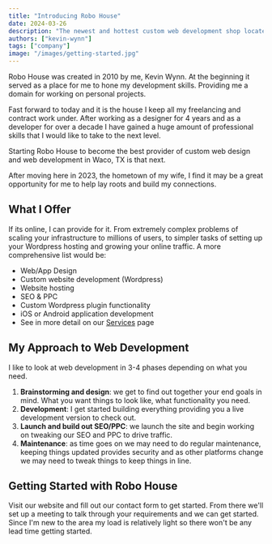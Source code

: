 ```yaml
---
title: "Introducing Robo House"
date: 2024-03-26
description: "The newest and hottest custom web development shop located in Waco, TX"
authors: ["kevin-wynn"]
tags: ["company"]
image: "/images/getting-started.jpg"
---
```


Robo House was created in 2010 by me, Kevin Wynn. At the beginning it served as a place for me to hone my development skills. Providing me a domain for working on personal projects.

Fast forward to today and it is the house I keep all my freelancing and contract work under. After working as a designer for 4 years and as a developer for over a decade I have gained a huge amount of professional skills that I would like to take to the next level.

Starting Robo House to become the best provider of custom web design and web development in Waco, TX is that next.

After moving here in 2023, the hometown of my wife, I find it may be a great opportunity for me to help lay roots and build my connections.

## What I Offer

If its online, I can provide for it. From extremely complex problems of scaling your infrastructure to millions of users, to simpler tasks of setting up your Wordpress hosting and growing your online traffic. A more comprehensive list would be:

- Web/App Design
- Custom website development (Wordpress)
- Website hosting
- SEO & PPC
- Custom Wordpress plugin functionality
- iOS or Android application development
- See in more detail on our [Services](/services) page

## My Approach to Web Development

I like to look at web development in 3-4 phases depending on what you need.

1. **Brainstorming and design**: we get to find out together your end goals in mind. What you want things to look like, what functionality you need.
2. **Development**: I get started building everything providing you a live development version to check out.
3. **Launch and build out SEO/PPC**: we launch the site and begin working on tweaking our SEO and PPC to drive traffic.
4. **Maintenance**: as time goes on we may need to do regular maintenance, keeping things updated provides security and as other platforms change we may need to tweak things to keep things in line.

## Getting Started with Robo House

Visit our website and fill out our contact form to get started. From there we'll set up a meeting to talk through your requirements and we can get started. Since I'm new to the area my load is relatively light so there won't be any lead time getting started.
